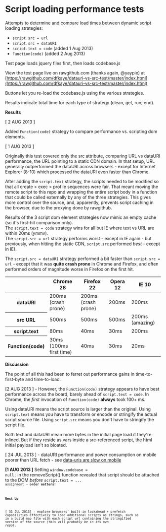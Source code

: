 Script loading performance tests
================================

Attempts to determine and compare load times between dynamic script loading strategies:

+ <code>script.src = url</code>
+ <code>script.src = dataURI</code>
+ <code>script.text = code</code> (added 1 Aug 2013)
+ <code>Function(code)</code> (added 2 Aug 2013)

Test page loads jquery files first, then loads codebase.js 

View the test page live on rawgithub.com (thanks again, @yaypie) at 
[https://rawgithub.com/dfkaye/datauri-vs-src-test/master/index.html](https://rawgithub.com/dfkaye/datauri-vs-src-test/master/index.html)

Buttons let you re-load the codebase.js using the various strategies.

Results indicate total time for each type of strategy (clean, get, run, end).


__Results__

[ 2 AUG 2013 ]

Added <code>Function(code)</code> strategy to compare performance vs. scripting dom elements.

[ 1 AUG 2013 ] 

Originally this test covered only the src attribute, comparing URL vs dataURI performance, the URL 
pointing to a static CDN domain.  In that setup, URL generally outperformed the dataURI across 
browsers - except for Internet Explorer (8-10) which processed the dataURI even faster than Chrome.

After adding the <code>script.text</code> strategy, the scripts needed to be modified so that all create > exec >
profile sequences were fair.  That meant moving the remote script to this repo and wrapping the entire 
script body in a function that could be called externally by any of the three strategies.  This gives 
more control over the source, and, apparently, prevents script caching in the browser, due to the 
proxying done by rawgithub.

Results of the 3 script dom element strategies now mimic an empty cache (so it's first-hit comparison only).  
The <code>script.text = code</code> strategy wins for all but IE where text vs URL are within 20ms (ymmv).  
The <code>script.src = url</code> strategy performs worst - except in IE again - but previously, when hitting 
the static CDN, <code>script.src</code> performed *best* - except in IE).  

The <code>script.src = dataURI</code> strategy performed a bit faster than <code>script.src = url</code> - 
except that it was __quite crash prone__ in Chrome and Firefox, and often performed orders of magnitude worse in 
Firefox on the first hit.

<table>
  <thead>
    <tr>
      <th></th>
      <th>Chrome 28</th>
      <th>Firefox 22</th>
      <th>Opera 12</th>
      <th>IE 10</th>
    </tr>
  </thead>
  <tbody>
    <tr>
      <th>dataURI</th>
      <td>200ms (crash prone)</td>
      <td>200ms (crash prone)</td>
      <td>200ms</td>
      <td>200ms</td>      
    </tr>    
    <tr>
      <th>src URL</th>
      <td>500ms</td>
      <td>500ms</td>
      <td>500ms</td>
      <td>200ms (amazing)</td>      
    </tr>
    <tr>
      <th>script.text</th>
      <td>80ms</td>
      <td>40ms</td>
      <td>30ms</td>
      <td>200ms</td>      
    </tr>    
    <tr>
      <th>Function(code)</th>
      <td>30ms (100ms first time)</td>
      <td>40ms</td>
      <td>30ms</td>
      <td>20ms</td>      
    </tr>    
  </tbody>
</table>


__Discussion__

The point of all this had been to ferret out performance gains in time-to-first-byte and time-to-load.

[2 AUG 2013 ] - However, the <code>Function(code)</code> strategy appears to have best performance across the board, 
barely ahead of <code>script.text = code</code>.  In Chrome, the *first* invocation of <code>Function(code)</code> 
__always__ took 100+ ms.

Using dataURI means the script source is larger than the original.
Using <code>script.text</code> means you have to transform or encode or stringify the actual script source file.
Using <code>script.src</code> means you don't have to stringify the script file.

Both text and dataURI mean more bytes in the initial page load if they're inlined.
But if they reside as vars inside a src-referenced script, the html initial payload isn't so bloated.

[ 24 JUL 2013 ] - dataURI performance and power consumption on mobile poorer than URL fetch - 
see [data-uris are slow on mobile](http://www.mobify.com/blog/data-uris-are-slow-on-mobile/)


__[1 AUG 2013 ]__
Setting <code>window.codebase = null;</code> in the removeScript() function revealed that script should be 
attached to the DOM *before* <code>script.text = ...<code> assignment ~ __order matters!__

__Next Up__

[ 31 JUL 2013] - explore browsers' built-in lookahead + prefetch capabilities effectively to 
load additional scripts as strings, such as in a build map file with each script url containing the
stringified version of the source *(this will probably be in its own repo).*
